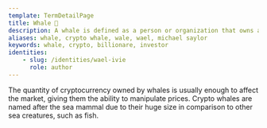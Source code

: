 ```yaml
---
template: TermDetailPage
title: Whale 🐋 
description: A whale is defined as a person or organization that owns a large amount of a particular cryptocurrency. 
aliases: whale, crypto whale, wale, wael, michael saylor
keywords: whale, crypto, billionare, investor
identities: 
    - slug: /identities/wael-ivie
      role: author
---
```


The quantity of cryptocurrency owned by whales is usually enough to affect the market, giving them the ability to manipulate prices. Crypto whales are named after the sea mammal due to their huge size in comparison to other sea creatures, such as fish.